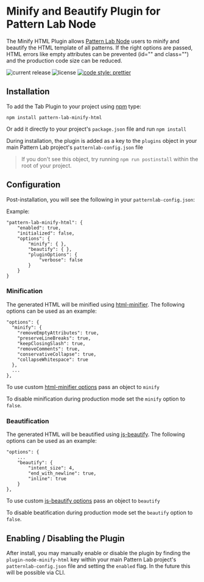 # Minify and Beautify Plugin for Pattern Lab Node

The Minify HTML Plugin allows [Pattern Lab Node](https://github.com/pattern-lab/patternlab-node) users to minify and beautify the HTML template of all patterns. If the right options are passed, HTML errors like empty attributes can be prevented (id="" and class="") and the production code size can be reduced.

![current release](https://img.shields.io/npm/v/pattern-lab-minify-html.svg)
![license](https://img.shields.io/github/license/JosefBredereck/pattern-lab-minify-html.svg)
[![code style: prettier](https://img.shields.io/badge/code_style-prettier-ff69b4.svg)](https://github.com/prettier/prettier)

## Installation

To add the Tab Plugin to your project using [npm](http://npmjs.com/) type:

    npm install pattern-lab-minify-html

Or add it directly to your project's `package.json` file and run `npm install`

During installation, the plugin is added as a key to the `plugins` object in your main Pattern Lab project's `patternlab-config.json` file

> If you don't see this object, try running `npm run postinstall` within the root of your project.

## Configuration

Post-installation, you will see the following in your `patternlab-config.json`:

Example:

```
"pattern-lab-minify-html": {
    "enabled": true,
    "initialized": false,
    "options": {
        "minify": { },
        "beautify": { },
        "pluginOptions": {
            "verbose": false
        }
    }
}
```

### Minification

The generated HTML will be minified using [html-minifier](https://github.com/kangax/html-minifier). The following options can be used as an example:

```
"options": {
  "minify": {
    "removeEmptyAttributes": true,
    "preserveLineBreaks": true,
    "keepClosingSlash": true,
    "removeComments": true,
    "conservativeCollapse": true,
    "collapseWhitespace": true
  },
  ...
},
```

To use custom [html-minifier options](https://github.com/kangax/html-minifier#options-quick-reference)
pass an object to `minify`

To disable minification during production mode set the `minify` option to `false`.

### Beautification

The generated HTML will be beautified using [js-beautify](https://github.com/beautify-web/js-beautify). The following options can be used as an example:

```
"options": {
    ...
    "beautify": {
        "intent_size": 4,
        "end_with_newline": true,
        "inline": true
    }
},
```

To use custom [js-beautify options](https://github.com/beautify-web/js-beautify#css--html)
pass an object to `beautify`

To disable beatification during production mode set the `beautify` option to `false`.

## Enabling / Disabling the Plugin

After install, you may manually enable or disable the plugin by finding the `plugin-node-minify-html` key within your main Pattern Lab project's `patternlab-config.json` file and setting the `enabled` flag. In the future this will be possible via CLI.
